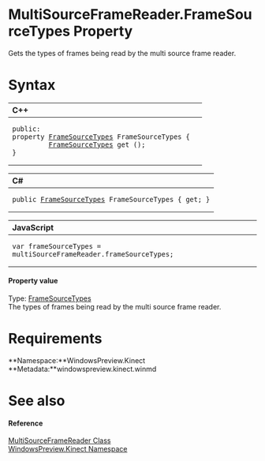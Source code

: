 MultiSourceFrameReader.FrameSourceTypes Property  
================================================  

Gets the types of frames being read by the multi source frame reader. <span id="syntaxSection"></span>

Syntax  
======  

<table>
<colgroup>
<col width="100%" />
</colgroup>
<thead>
<tr class="header">
<th align="left">C++</th>
</tr>
</thead>
<tbody>
<tr class="odd">
<td align="left"><pre><code>public:  
property <a href="../../FrameSourceTypes.md">FrameSourceTypes</a> FrameSourceTypes {  
         <a href="../../FrameSourceTypes.md">FrameSourceTypes</a> get ();  
}</code></pre></td>
</tr>
</tbody>
</table>

<table>
<colgroup>
<col width="100%" />
</colgroup>
<thead>
<tr class="header">
<th align="left">C#</th>
</tr>
</thead>
<tbody>
<tr class="odd">
<td align="left"><pre><code>public <a href="../../FrameSourceTypes.md">FrameSourceTypes</a> FrameSourceTypes { get; }</code></pre></td>
</tr>
</tbody>
</table>

<table>
<colgroup>
<col width="100%" />
</colgroup>
<thead>
<tr class="header">
<th align="left">JavaScript</th>
</tr>
</thead>
<tbody>
<tr class="odd">
<td align="left"><pre><code>var frameSourceTypes = multiSourceFrameReader.frameSourceTypes;</code></pre></td>
</tr>
</tbody>
</table>

<span id="ID4EU"></span>
#### Property value  

Type: [FrameSourceTypes](../../FrameSourceTypes.md)  
 The types of frames being read by the multi source frame reader.  

<span id="requirements"></span>

Requirements  
============  

**Namespace:**WindowsPreview.Kinect  
**Metadata:**windowspreview.kinect.winmd  

<span id="ID4ECB"></span>

See also  
========  

<span id="ID4EEB"></span>
#### Reference  

[MultiSourceFrameReader Class](../../MultiSourceFrameReader.md)  
 [WindowsPreview.Kinect Namespace](../../../Kinect.md)  



<!--Please do not edit the data in the comment block below.-->
<!--
TOCTitle : FrameSourceTypes Property
RLTitle : MultiSourceFrameReader.FrameSourceTypes Property
KeywordK : FrameSourceTypes property
KeywordK : MultiSourceFrameReader.FrameSourceTypes property
KeywordF : WindowsPreview.Kinect.MultiSourceFrameReader.FrameSourceTypes
KeywordF : MultiSourceFrameReader.FrameSourceTypes
KeywordF : FrameSourceTypes
KeywordF : WindowsPreview.Kinect.MultiSourceFrameReader.FrameSourceTypes
KeywordA : P:WindowsPreview.Kinect.MultiSourceFrameReader.FrameSourceTypes
AssetID : P:WindowsPreview.Kinect.MultiSourceFrameReader.FrameSourceTypes
Locale : en-us
CommunityContent : 1
APIType : Managed
APILocation : windowspreview.kinect.winmd
APIName : WindowsPreview.Kinect.MultiSourceFrameReader.FrameSourceTypes
TargetOS : Windows
TopicType : kbSyntax
DevLang : VB
DevLang : CSharp
DevLang : JavaScript
DevLang : C++
DocSet : K4Wv2
ProjType : K4Wv2Proj
Technology : Kinect for Windows
Product : Kinect for Windows SDK v2
productversion : 20
-->
